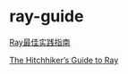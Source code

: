 # ray-guide

[Ray最佳实践指南](https://ray-guide.book.budshome.com)

[The Hitchhiker’s Guide to Ray](https://ray-guide.book.budshome.com)
